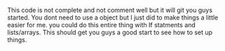 This code is not complete and not comment well but it will git you guys started. You dont need to use a object but I just did to make things a little easier for me. you could do this entire thing with If statments and lists/arrays. This should get you guys a good start to see how to set up things.
